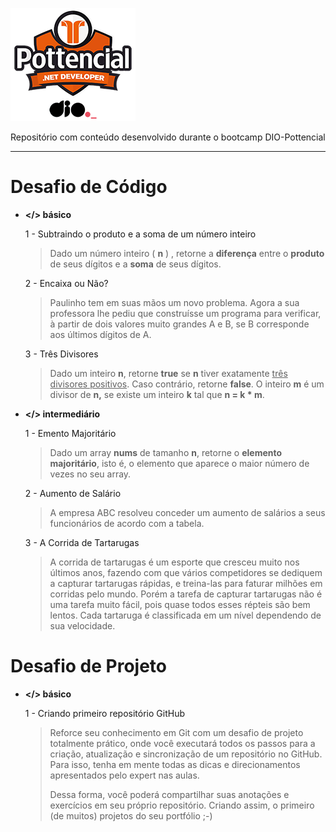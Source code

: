 ![Logo.png](Assets\Logo.png)

Repositório com conteúdo desenvolvido durante o bootcamp DIO-Pottencial

---

# Desafio de Código

* **</> básico**
  
  1 - Subtraindo o produto e a soma de um número inteiro
  
  > Dado um número inteiro ( **n** ) , retorne a **diferença** entre o **produto** de seus dígitos e a **soma** de seus dígitos.
  
  2 - Encaixa ou Não?
  
  > Paulinho tem em suas mãos um novo problema. Agora a sua professora lhe pediu que construísse um programa para verificar, à partir de dois 
  > valores muito grandes A e B, se B corresponde aos últimos dígitos de A.
  
  3 - Três Divisores
  
  > Dado um inteiro **n**, retorne **true** se **n** tiver exatamente <u>três divisores positivos</u>. Caso contrário, retorne **false**. O inteiro **m** é um divisor de **n,** se existe um inteiro **k** tal que **n = k * m**.

* **</> intermediário**
  
  1 - Emento Majoritário
  
  > Dado um array **nums** de tamanho **n**, retorne o **elemento majoritário**, isto é, o elemento que aparece o maior número de vezes no seu array.
  
  2 - Aumento de Salário
  
  > A empresa ABC resolveu conceder um aumento de salários a seus funcionários de acordo com a tabela.
  
  3 - A Corrida de Tartarugas
  
  > A corrida de tartarugas é um esporte que cresceu muito nos últimos anos,  fazendo com que vários competidores se dediquem a capturar tartarugas 
  > rápidas, e treina-las para faturar milhões em corridas pelo mundo. Porém a tarefa de capturar tartarugas não é uma tarefa muito fácil, pois quase todos esses répteis são bem lentos. Cada tartaruga é classificada em um nível dependendo de sua velocidade.

# 

# Desafio de Projeto

- **</> básico**
  
  1 - Criando primeiro repositório GitHub
  
  > Reforce seu conhecimento em Git com um desafio de projeto totalmente prático, onde você executará todos os passos para a criação, atualização e sincronização de um repositório no GitHub. Para isso, tenha em mente todas as dicas e direcionamentos apresentados pelo expert nas aulas.
  > 
  > Dessa forma, você poderá compartilhar suas anotações e exercícios em seu próprio repositório. Criando assim, o primeiro (de muitos) projetos do seu portfólio ;-)
